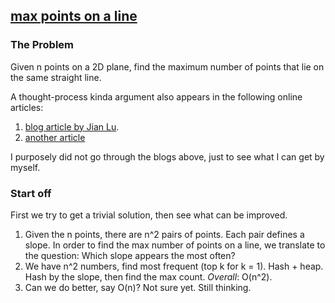 ## [max points on a line](https://leetcode.com/problems/max-points-on-a-line/description/)

### **The Problem**
Given n points on a 2D plane, find the maximum number of points that lie on the same straight line.

A thought-process kinda argument also appears in the 
following online articles:
 1. [blog article by Jian Lu](http://jianlu.github.io/2014/01/10/leetcode149-max-points-on-a-line/).
2. [another article](https://www.sigmainfy.com/blog/leetcode-max-points-on-a-line-hashing.html)

I purposely did not go through the blogs above, just to 
see what I can get by myself. 

### Start off
First we try to get a trivial solution, then see what 
can be improved.
1. Given the n points, there are n^2 pairs of points. 
Each pair defines a slope. In order to find the max
 number of points on a line, we translate to the
 question: Which slope appears the 
most often?
2. We have n^2 numbers, find most frequent (top k for
k = 1). 
Hash + heap. Hash by the slope, then find the max 
count. _Overall_: O(n^2). 
3. Can we do better, say O(n)? Not sure yet. 
Still thinking.